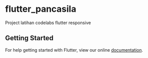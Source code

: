 # flutter_pancasila

Project latihan codelabs flutter responsive

## Getting Started

For help getting started with Flutter, view our online
[documentation](https://flutter.io/).
